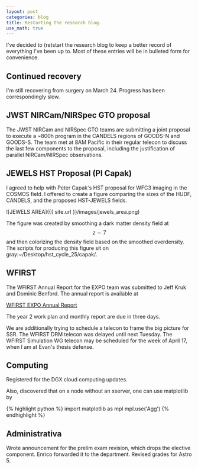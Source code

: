 ```yaml
---
layout: post
categories: blog
title: Restarting the research blog.
use_math: true
---
```


I've decided to (re)start the research blog to keep a better
record of everything I've been up to. Most of these entries
will be in bulleted form for convenience.

## Continued recovery

I'm still recovering from surgery on March 24. Progress
has been correspondingly slow.

## JWST NIRCam/NIRSpec GTO proposal

The JWST NIRCam and NIRSpec GTO teams are submitting a 
joint proposal to execute a ~800h program in the 
CANDELS regions of GOODS-N and GOODS-S. The team met at
8AM Pacific in their regular telecon to discuss the
last few components to the proposal, including the
justification of parallel NIRCam/NIRSpec observations.

## JEWELS HST Proposal (PI Capak)

I agreed to help with Peter Capak's HST proposal for
WFC3 imaging in the COSMOS field. I offered to create a
figure comparing the sizes of the HUDF, CANDELS, and the
proposed HST-JEWELS fields.

![JEWELS AREA]({{ site.url }}/images/jewels_area.png)

The figure was created by smoothing a dark matter density
field at $$z\sim7$$ and then colorizing the density
field based on the smoothed overdensity.  The scripts for
producing this figure sit on gray:~/Desktop/hst_cycle_25/capak/.

## WFIRST

The WFIRST Annual Report for the EXPO team was submitted to 
Jeff Kruk and Dominic Benford. The annual report is available
at

[WFIRST EXPO Annual Report](https://drive.google.com/open?id=0B3IF6fs3vx_6SEtIZWplVGJqM1E)

The year 2 work plan and monthly report are due in three days.

We are additionally trying to schedule a telecon to frame the
big picture for SSR. The WFIRST DRM telecon was delayed until
next Tuesday. The WFIRST Simulation WG telecon may be scheduled
for the week of April 17, when I am at Evan's thesis defense.

## Computing

Registered for the DGX cloud computing updates.

Also, discovered that on a node without an xserver, one
can use matplotlib by

{% highlight python %}
import matplotlib as mpl
mpl.use('Agg')
{% endhighlight %}


## Administrativa

Wrote announcement for the prelim exam revision, which drops the
elective component.  Enrico forwarded it to the department. Revised
grades for Astro 5.

